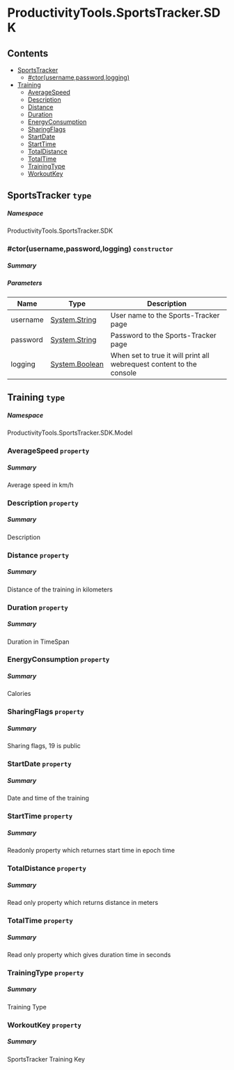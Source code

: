 <a name='assembly'></a>
# ProductivityTools.SportsTracker.SDK

## Contents

- [SportsTracker](#T-ProductivityTools-SportsTracker-SDK-SportsTracker 'ProductivityTools.SportsTracker.SDK.SportsTracker')
  - [#ctor(username,password,logging)](#M-ProductivityTools-SportsTracker-SDK-SportsTracker-#ctor-System-String,System-String,System-Boolean- 'ProductivityTools.SportsTracker.SDK.SportsTracker.#ctor(System.String,System.String,System.Boolean)')
- [Training](#T-ProductivityTools-SportsTracker-SDK-Model-Training 'ProductivityTools.SportsTracker.SDK.Model.Training')
  - [AverageSpeed](#P-ProductivityTools-SportsTracker-SDK-Model-Training-AverageSpeed 'ProductivityTools.SportsTracker.SDK.Model.Training.AverageSpeed')
  - [Description](#P-ProductivityTools-SportsTracker-SDK-Model-Training-Description 'ProductivityTools.SportsTracker.SDK.Model.Training.Description')
  - [Distance](#P-ProductivityTools-SportsTracker-SDK-Model-Training-Distance 'ProductivityTools.SportsTracker.SDK.Model.Training.Distance')
  - [Duration](#P-ProductivityTools-SportsTracker-SDK-Model-Training-Duration 'ProductivityTools.SportsTracker.SDK.Model.Training.Duration')
  - [EnergyConsumption](#P-ProductivityTools-SportsTracker-SDK-Model-Training-EnergyConsumption 'ProductivityTools.SportsTracker.SDK.Model.Training.EnergyConsumption')
  - [SharingFlags](#P-ProductivityTools-SportsTracker-SDK-Model-Training-SharingFlags 'ProductivityTools.SportsTracker.SDK.Model.Training.SharingFlags')
  - [StartDate](#P-ProductivityTools-SportsTracker-SDK-Model-Training-StartDate 'ProductivityTools.SportsTracker.SDK.Model.Training.StartDate')
  - [StartTime](#P-ProductivityTools-SportsTracker-SDK-Model-Training-StartTime 'ProductivityTools.SportsTracker.SDK.Model.Training.StartTime')
  - [TotalDistance](#P-ProductivityTools-SportsTracker-SDK-Model-Training-TotalDistance 'ProductivityTools.SportsTracker.SDK.Model.Training.TotalDistance')
  - [TotalTime](#P-ProductivityTools-SportsTracker-SDK-Model-Training-TotalTime 'ProductivityTools.SportsTracker.SDK.Model.Training.TotalTime')
  - [TrainingType](#P-ProductivityTools-SportsTracker-SDK-Model-Training-TrainingType 'ProductivityTools.SportsTracker.SDK.Model.Training.TrainingType')
  - [WorkoutKey](#P-ProductivityTools-SportsTracker-SDK-Model-Training-WorkoutKey 'ProductivityTools.SportsTracker.SDK.Model.Training.WorkoutKey')

<a name='T-ProductivityTools-SportsTracker-SDK-SportsTracker'></a>
## SportsTracker `type`

##### Namespace

ProductivityTools.SportsTracker.SDK

<a name='M-ProductivityTools-SportsTracker-SDK-SportsTracker-#ctor-System-String,System-String,System-Boolean-'></a>
### #ctor(username,password,logging) `constructor`

##### Summary



##### Parameters

| Name | Type | Description |
| ---- | ---- | ----------- |
| username | [System.String](http://msdn.microsoft.com/query/dev14.query?appId=Dev14IDEF1&l=EN-US&k=k:System.String 'System.String') | User name to the Sports-Tracker page |
| password | [System.String](http://msdn.microsoft.com/query/dev14.query?appId=Dev14IDEF1&l=EN-US&k=k:System.String 'System.String') | Password to the Sports-Tracker page |
| logging | [System.Boolean](http://msdn.microsoft.com/query/dev14.query?appId=Dev14IDEF1&l=EN-US&k=k:System.Boolean 'System.Boolean') | When set to true it will print all webrequest content to the console |

<a name='T-ProductivityTools-SportsTracker-SDK-Model-Training'></a>
## Training `type`

##### Namespace

ProductivityTools.SportsTracker.SDK.Model

<a name='P-ProductivityTools-SportsTracker-SDK-Model-Training-AverageSpeed'></a>
### AverageSpeed `property`

##### Summary

Average speed in km/h

<a name='P-ProductivityTools-SportsTracker-SDK-Model-Training-Description'></a>
### Description `property`

##### Summary

Description

<a name='P-ProductivityTools-SportsTracker-SDK-Model-Training-Distance'></a>
### Distance `property`

##### Summary

Distance of the training in kilometers

<a name='P-ProductivityTools-SportsTracker-SDK-Model-Training-Duration'></a>
### Duration `property`

##### Summary

Duration in TimeSpan

<a name='P-ProductivityTools-SportsTracker-SDK-Model-Training-EnergyConsumption'></a>
### EnergyConsumption `property`

##### Summary

Calories

<a name='P-ProductivityTools-SportsTracker-SDK-Model-Training-SharingFlags'></a>
### SharingFlags `property`

##### Summary

Sharing flags, 19 is public

<a name='P-ProductivityTools-SportsTracker-SDK-Model-Training-StartDate'></a>
### StartDate `property`

##### Summary

Date and time of the training

<a name='P-ProductivityTools-SportsTracker-SDK-Model-Training-StartTime'></a>
### StartTime `property`

##### Summary

Readonly property which returnes start time in epoch time

<a name='P-ProductivityTools-SportsTracker-SDK-Model-Training-TotalDistance'></a>
### TotalDistance `property`

##### Summary

Read only property which returns distance in meters

<a name='P-ProductivityTools-SportsTracker-SDK-Model-Training-TotalTime'></a>
### TotalTime `property`

##### Summary

Read only property which gives duration time in seconds

<a name='P-ProductivityTools-SportsTracker-SDK-Model-Training-TrainingType'></a>
### TrainingType `property`

##### Summary

Training Type

<a name='P-ProductivityTools-SportsTracker-SDK-Model-Training-WorkoutKey'></a>
### WorkoutKey `property`

##### Summary

SportsTracker Training Key
